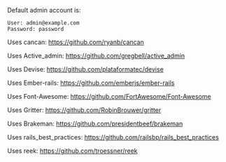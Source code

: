 Default admin account is:


    User: admin@example.com
    Password: password


Uses cancan:
https://github.com/ryanb/cancan

Uses Active_admin:
https://github.com/gregbell/active_admin

Uses Devise:
https://github.com/plataformatec/devise

Uses Ember-rails:
https://github.com/emberjs/ember-rails

Uses Font-Awesome:
https://github.com/FortAwesome/Font-Awesome

Uses Gritter:
https://github.com/RobinBrouwer/gritter

Uses Brakeman:
https://github.com/presidentbeef/brakeman

Uses rails_best_practices:
https://github.com/railsbp/rails_best_practices

Uses reek:
https://github.com/troessner/reek